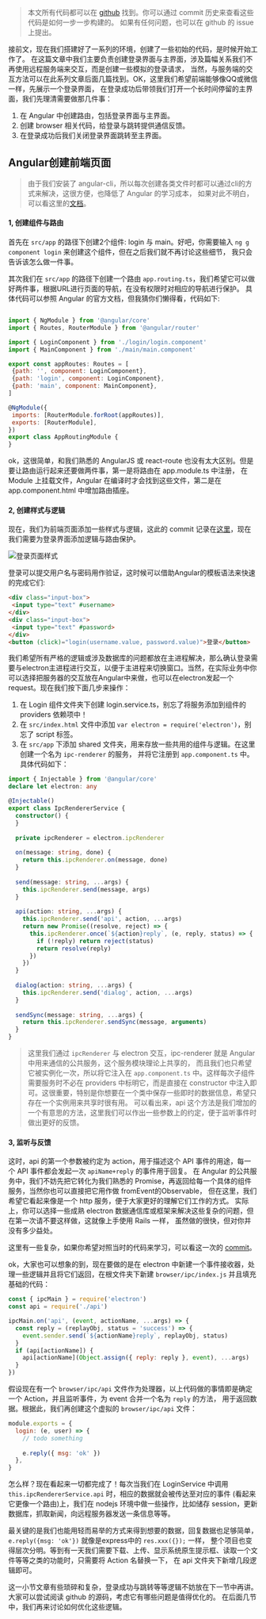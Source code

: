 > 本文所有代码都可以在 [github](https://github.com/WittBulter/news-feed) 找到。你可以通过 commit 历史来查看这些代码是如何一步一步构建的。
如果有任何问题，也可以在 github 的 issue 上提出。

接前文，现在我们搭建好了一系列的环境，创建了一些初始的代码，是时候开始工作了。
在这篇文章中我们主要负责创建登录界面与主界面，涉及篇幅关系我们不再使用远程服务端来交互，而是创建一些模拟的登录请求，
当然，与服务端的交互方法可以在此系列文章后面几篇找到。OK，这里我们希望前端能够像QQ或微信一样，先展示一个登录界面，
在登录成功后带领我们打开一个长时间停留的主界面，我们先理清需要做那几件事：  

1. 在 Angular 中创建路由，包括登录界面与主界面。
2. 创建 browser 相关代码，给登录与跳转提供通信反馈。
3. 在登录成功后我们关闭登录界面跳转至主界面。


## Angular创建前端页面
> 由于我们安装了 angular-cli，所以每次创建各类文件时都可以通过cli的方式来解决，这很方便，也降低了 Angular 的学习成本，
如果对此不明白，可以看这里的[文档](https://github.com/angular/angular-cli)。  

#### 1, 创建组件与路由  

 首先在 `src/app` 的路径下创建2个组件: login 与 main。好吧，你需要输入 `ng g component login` 来创建这个组件，但在之后我们就不再讨论这些细节，
 我只会告诉该怎么做一件事。
 
 其次我们在 `src/app` 的路径下创建一个路由 `app.routing.ts`，我们希望它可以做好两件事，根据URL进行页面的导航，在没有权限时对相应的导航进行保护。
 具体代码可以参照 Angular 的官方文档，但我猜你们懒得看，代码如下:
 
 ```javascript

import { NgModule } from '@angular/core'
import { Routes, RouterModule } from '@angular/router'

import { LoginComponent } from './login/login.component'
import { MainComponent } from './main/main.component'

export const appRoutes: Routes = [
  {path: '', component: LoginComponent},
  {path: 'login', component: LoginComponent},
  {path: 'main', component: MainComponent},
]

@NgModule({
  imports: [RouterModule.forRoot(appRoutes)],
  exports: [RouterModule],
})
export class AppRoutingModule {
}

 ```
 
 ok，这很简单，和我们熟悉的 AngularJS 或 react-route 也没有太大区别。但是要让路由运行起来还要做两件事，第一是将路由在 app.module.ts 中注册，
 在 Module 上挂载文件，Angular 在编译时才会找到这些文件，第二是在 app.component.html 中增加路由插座。
 
 
 #### 2, 创建样式与逻辑  
 
 现在，我们为前端页面添加一些样式与逻辑，这此的 commit 记录在[这里](https://github.com/WittBulter/news-feed/tree/5374aaa4d678a5eb98fdbfce0dfcae94cd725ead)，现在我们需要为登录界面添加逻辑与路由保护。
 
 ![登录页面样式](http://obqqxnnm4.bkt.clouddn.com/QQ20170212-225327@2x.png)  
 
 
 登录可以提交用户名与密码用作验证，这时候可以借助Angular的模板语法来快速的完成它们:  
 ```html
<div class="input-box">
  <input type="text" #username>
</div>
<div class="input-box">
  <input type="text" #password>
</div>
<button (click)="login(username.value, password.value)">登录</button>
 ```
 
 我们希望所有严格的逻辑或涉及数据库的问题都放在主进程解决，那么确认登录需要与electron主进程进行交互，以便于主进程来切换窗口。当然，在实际业务中你可以选择把服务器的交互放在Angular中来做，也可以在electron发起一个request。现在我们按下面几步来操作：
 
1. 在 Login 组件文件夹下创建 login.service.ts，别忘了将服务添加到组件的 providers 依赖项中！
2. 在 `src/index.html` 文件中添加 `var electron = require('electron')`，别忘了 script 标签。
3. 在 `src/app` 下添加 shared 文件夹，用来存放一些共用的组件与逻辑。在这里创建一个名为 `ipc-renderer` 的服务，
并将它注册到 `app.component.ts` 中。具体代码如下：  


```typescript
import { Injectable } from '@angular/core'
declare let electron: any

@Injectable()
export class IpcRendererService {
  constructor() {
  }
  
  private ipcRenderer = electron.ipcRenderer
  
  on(message: string, done) {
    return this.ipcRenderer.on(message, done)
  }
  
  send(message: string, ...args) {
    this.ipcRenderer.send(message, args)
  }
  
  api(action: string, ...args) {
    this.ipcRenderer.send('api', action, ...args)
    return new Promise((resolve, reject) => {
      this.ipcRenderer.once(`${action}reply`, (e, reply, status) => {
        if (!reply) return reject(status)
        return resolve(reply)
      })
    })
  }
  
  dialog(action: string, ...args) {
    this.ipcRenderer.send('dialog', action, ...args)
  }
  
  sendSync(message: string, ...args) {
    return this.ipcRenderer.sendSync(message, arguments)
  }
}
```
		  
			
> 这里我们通过 `ipcRenderer` 与 electron 交互，ipc-renderer 就是 Angular 中用来通信的公共服务，这个服务模块理论上共享的，
而且我们也只希望它被实例化一次，所以将它注入在 `app.component.ts` 中。这样每次子组件需要服务时不必在 providers 中标明它，而是直接在
 constructor 中注入即可。这很重要，特别是你想要在一个类中保存一些即时的数据信息，希望只存在一个实例用来共享时很有用。
> 可以看出来，api 这个方法是我们增加的一个有意思的方法，这里我们可以作出一些参数上的约定，便于监听事件时做出更好的反馈。



 #### 3, 监听与反馈
 
这时，api 的第一个参数被约定为 action，用于描述这个 API 事件的用途，每一个 API 事件都会发起一次 `apiName+reply` 的事件用于回复。
在 Angular 的公共服务中，我们不妨先把它转化为我们熟悉的 Promise，再返回给每一个具体的组件服务，当然你也可以直接把它用作做 fromEvent的Observable，
但在这里，我们希望它看起来像是一个 http 服务，便于大家更好的理解它们工作的方式。
实际上，你可以选择一些成熟 electron 数据通信库或框架来解决这些复杂的问题，但在第一次请不要这样做，这就像上手使用 Rails 一样，
虽然做的很快，但对你并没有多少益处。  


 这里有一些复杂，如果你希望对照当时的代码来学习，可以看这一次的 [commit](https://github.com/WittBulter/news-feed/tree/e756fff44ab931f0fc360b62664a1825bb1de665)。
 
 ok，大家也可以想象的到，现在要做的是在 electron 中新建一个事件接收器，处理一些逻辑并且将它们返回，在根文件夹下新建 `browser/ipc/index.js` 并且填充基础的代码：
```javascript
const { ipcMain } = require('electron')
const api = require('./api')

ipcMain.on('api', (event, actionName, ...args) => {
  const reply = (replayObj, status = 'success') => {
    event.sender.send(`${actionName}reply`, replayObj, status)
  }
  if (api[actionName]) {
    api[actionName](Object.assign({ reply: reply }, event), ...args)
  }
})
```
  
假设现在有一个 `browser/ipc/api` 文件作为处理器，以上代码做的事情即是确定一个 Action，并且监听事件，为 event 合并一个名为 `reply` 的方法，
用于返回数据。根据此，我们再创建这个虚拟的 `browser/ipc/api` 文件：

```javascript
module.exports = {
  login: (e, user) => {
    // todo something
    
    e.reply({ msg: 'ok' })
  },
}
```
 
 
怎么样？现在看起来一切都完成了！每次当我们在 LoginService 中调用 `this.ipcRendererService.api` 时，相应的数据就会被传达至对应的事件
(看起来它更像一个路由)上，我们在 nodejs 环境中做一些操作，比如储存 session，更新数据库，抓取新闻，向远程服务器发送一条信息等等。
 
最关键的是我们也能用轻而易举的方式来得到想要的数据，回复数据也足够简单，`e.reply({msg: 'ok'})` 就像是express中的 `res.xxx({});` 一样，
整个项目也变得层次分明。等到有一天我们需要下载、上传、显示系统原生提示框、读取一个文件等等之类的功能时，只需要将 Action 名替换一下，
在 api 文件夹下新增几段逻辑即可。  

这一小节文章有些琐碎和复杂，登录成功与跳转等等逻辑不妨放在下一节中再讲。大家可以尝试阅读 github 的源码，考虑它有哪些问题是值得优化的。
在后面几节中，我们再来讨论如何优化这些逻辑。
 
 
 
 
 
 
 
 
 
 
 
 
